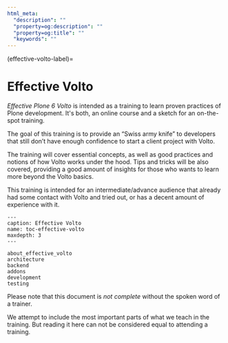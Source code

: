 ```yaml
---
html_meta:
  "description": ""
  "property=og:description": ""
  "property=og:title": ""
  "keywords": ""
---
```


(effective-volto-label)=

# Effective Volto

*Effective Plone 6 Volto* is intended as a training to learn proven practices of Plone development.
It's both, an online course and a sketch for an on-the-spot training.

The goal of this training is to provide an “Swiss army knife” to developers that still don’t have enough confidence to start a client project with Volto.

The training will cover essential concepts, as well as good practices and notions of how Volto works under the hood.
Tips and tricks will be also covered, providing a good amount of insights for those who wants to learn more beyond the Volto basics.

This training is intended for an intermediate/advance audience that already had some contact with Volto and tried out, or has a decent amount of experience with it.

```{toctree}
---
caption: Effective Volto
name: toc-effective-volto
maxdepth: 3
---

about_effective_volto
architecture
backend
addons
development
testing
```

Please note that this document is *not complete* without the spoken word of a trainer.

We attempt to include the most important parts of what we teach in the training. But reading it here can not be considered equal to attending a training.
